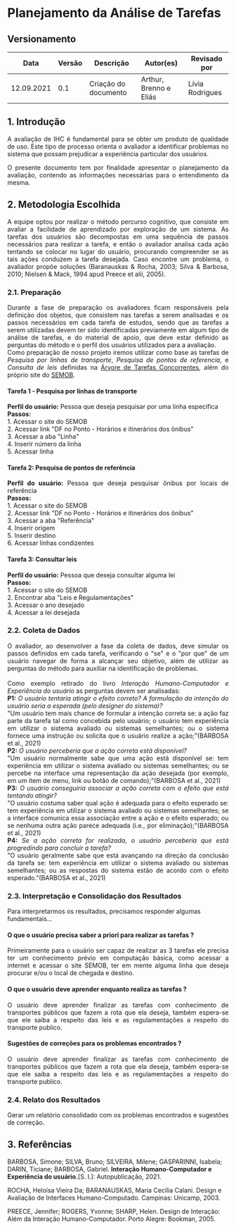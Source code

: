 # Planejamento da Análise de Tarefas

## Versionamento

Data | Versão | Descrição | Autor(es) | Revisado por
---|---|---|---|---
12.09.2021 | 0.1 | Criação do documento | Arthur, Brenno e Eliás | Lívia Rodrigues 

## 1. Introdução
<div style="text-align: justify">A avaliação de IHC é fundamental para se obter um produto de qualidade de uso. Este tipo de processo orienta o avaliador a identificar problemas no sistema que possam prejudicar a experiência particular dos usuários.

O presente documento tem por finalidade apresentar o planejamento da avaliação, contendo as informações necessárias para o entendimento da mesma.
</div>

## 2. Metodologia Escolhida
<div style="text-align: justify">A equipe optou por realizar o método percurso cognitivo, que consiste em avaliar a facilidade de aprendizado por exploração de um sistema. As tarefas dos usuários são decompostas em uma sequência de passos necessários para realizar a tarefa, e então o avaliador analisa cada ação tentando se colocar no lugar do usuário, procurando compreender se as tais ações conduzem a tarefa desejada. Caso encontre um problema, o avaliador propõe soluções (Baranauskas & Rocha, 2003; Silva & Barbosa, 2010; Nielsen & Mack, 1994 apud Preece et alii, 2005).</div>

### 2.1. Preparação
<div style="text-align: justify">Durante a fase de preparação os avaliadores ficam responsáveis pela definição dos objetos, que consistem nas tarefas a serem analisadas e os passos necessários em cada tarefa de estudos, sendo que as tarefas a serem utilizadas devem ter sido identificadas previamente em algum tipo de análise de tarefas, e do material de apoio, que deve estar definido as perguntas do método e o perfil dos usuários utilizados para a avaliação.</div> 
<div style="text-align: justify">Como preparação de nosso projeto iremos utilizar como base as tarefas de <i>Pesquisa por linhas de transporte</i>, <i>Pesquisa de pontos de referencia</i>, e <i>Consulta de leis</i> definidas na <a href="https://interacao-humano-computador.github.io/2021.1-Semob-DF/#/pages/analiseDeTarefa">Árvore de Tarefas Concorrentes</a>, além do próprio site do <a href="https://semob.df.gov.br/">SEMOB</a>.</div>

#### Tarefa 1 - Pesquisa por linhas de transporte
<div style="text-align: justify"><b>Perfil do usuário:</b> Pessoa que deseja pesquisar por uma linha específica<br>
<b>Passos:</b><br>
1. Acessar o site do SEMOB<br>
2. Acessar link "DF no Ponto - Horários e itinerários dos ônibus"<br>
3. Acessar a aba "Linha"<br>
4. Inserir número da linha<br>
5. Acessar linha</div>

#### Tarefa 2: Pesquisa de pontos de referência
<div style="text-align: justify"><b>Perfil do usuário:</b> Pessoa que deseja pesquisar ônibus por locais de referência<br>
<b>Passos:</b><br>
1. Acessar o site do SEMOB<br>
2. Acessar link "DF no Ponto - Horários e itinerários dos ônibus"<br>
3. Acessar a aba "Referência"<br>
4. Inserir origem<br>
5. Inserir destino<br>
6. Acessar linhas condizentes</div>

#### Tarefa 3: Consultar leis
<div style="text-align: justify"><b>Perfil do usuário:</b> Pessoa que deseja consultar alguma lei<br>
<b>Passos:</b><br>
1. Acessar o site do SEMOB<br>
2. Encontrar aba "Leis e Regulamentações"<br>
3. Acessar o ano desejado<br>
4. Acessar a lei desejada</div>

### 2.2. Coleta de Dados
<div style="text-align: justify">O avaliador, ao desenvolver a fase da coleta de dados, deve simular os passos definidos em cada tarefa, verificando o "se" e o "por que" de um usuário navegar de forma a alcançar seu objetivo, além de utilizar as perguntas do método para auxiliar na identificação de problemas.</div><br>
<div style="text-align: justify">Como exemplo retirado do livro <i>Interação Humano-Computador e Experiência do usuário</i> as perguntas devem ser analisadas:<br>
<b>P1:</b> <i>O usuário tentaria atingir o efeito correto? A formulação da intenção do usuário seria a esperada (pelo designer do sistema)?</i><br>
"Um usuário tem mais chance de formular a intenção correta se: a ação faz parte da tarefa tal como concebida pelo usuário; o usuário tem experiência em utilizar o sistema avaliado ou sistemas semelhantes; ou o sistema fornece uma instrução ou solicita que o usuário realize a ação;"(BARBOSA et al., 2021)<br>
<b>P2:</b> <i>O usuário perceberia que a ação correta está disponível?</i><br> 
"Um usuário normalmente sabe que uma ação está disponível se: tem experiência em utilizar o sistema avaliado ou sistemas semelhantes; ou se percebe na interface uma representação da ação desejada (por exemplo, em um item de menu, link ou botão de comando);"(BARBOSA et al., 2021)<br>
<b>P3:</b> <i>O usuário conseguiria associar a ação correta com o efeito que está tentando atingir?</i><br> 
"O usuário costuma saber qual ação é adequada para o efeito esperado se: tem experiência em utilizar o sistema avaliado ou sistemas semelhantes; se a interface comunica essa associação entre a ação e o efeito esperado; ou se nenhuma outra ação parece adequada (i.e., por eliminação);"(BARBOSA et al., 2021)<br>
<b>P4:</b> <i>Se a ação correta for realizada, o usuário perceberia que está progredindo para concluir a tarefa?</i><br> 
"O usuário geralmente sabe que está avançando na direção da conclusão da tarefa se: tem experiência em utilizar o sistema avaliado ou sistemas semelhantes; ou as respostas do sistema estão de acordo com o efeito esperado."(BARBOSA et al., 2021)<br>
</div>

### 2.3. Interpretação e Consolidação dos Resultados
Para interpretarmos os resultados, precisamos responder algumas fundamentais...
#### O que o usuário precisa saber a priori para realizar as tarefas ?
<div style="text-align: justify">Primeiramente para o usuário ser capaz de realizar as 3 tarefas ele precisa ter um conhecimento prévio em computação básica, como acessar a internet e acessar o site SEMOB, ter em mente alguma linha que deseja procurar e/ou o local de chegada e destino.</div>

#### O que o usuário deve aprender enquanto realiza as tarefas ?
<div style="text-align: justify">O usuário deve aprender finalizar as tarefas com conhecimento de transportes públicos que fazem a rota que ela deseja, também espera-se que ele saiba a respeito das leis e as regulamentações a respeito do transporte publico.</div>

#### Sugestões de correções para os problemas encontrados ?
<div style="text-align: justify">O usuário deve aprender finalizar as tarefas com conhecimento de transportes públicos que fazem a rota que ela deseja, também espera-se que ele saiba a respeito das leis e as regulamentações a respeito do transporte publico.</div> 

### 2.4. Relato dos Resultados
<div style="text-align: justify">Gerar um relatório consolidado com os problemas encontrados e sugestões de correção.</div>

## 3. Referências
BARBOSA, Simone; SILVA, Bruno; SILVEIRA, Milene; GASPARINNI, Isabela; DARIN, Ticiane; BARBOSA, Gabriel. <b>Interação Humano-Computador e Experiência do usuário.</b>[S. l.]: Autopublicação, 2021.

ROCHA, Heloísa Vieira Da;  BARANAUSKAS, Maria Cecília Calani. Design e Avaliação de Interfaces Humano-Computado.  Campinas: Unicamp, 2003.

PREECE, Jennifer;  ROGERS, Yvonne;  SHARP, Helen. Design de Interação: Além da Interação Humano-Computador. Porto Alegre: Bookman, 2005.